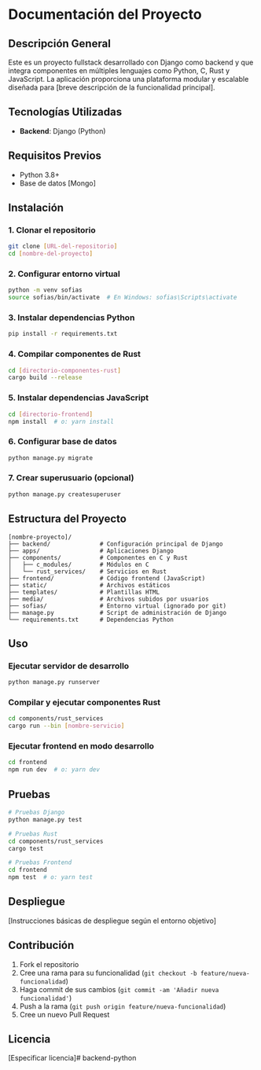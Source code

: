 # Documentación del Proyecto

## Descripción General
Este es un proyecto fullstack desarrollado con Django como backend y que integra componentes en múltiples lenguajes como Python, C, Rust y JavaScript. La aplicación proporciona una plataforma modular y escalable diseñada para [breve descripción de la funcionalidad principal].

## Tecnologías Utilizadas
- **Backend**: Django (Python)

## Requisitos Previos
- Python 3.8+
- Base de datos [Mongo]

## Instalación

### 1. Clonar el repositorio
```bash
git clone [URL-del-repositorio]
cd [nombre-del-proyecto]
```

### 2. Configurar entorno virtual
```bash
python -m venv sofias
source sofias/bin/activate  # En Windows: sofias\Scripts\activate
```

### 3. Instalar dependencias Python
```bash
pip install -r requirements.txt
```

### 4. Compilar componentes de Rust
```bash
cd [directorio-componentes-rust]
cargo build --release
```

### 5. Instalar dependencias JavaScript
```bash
cd [directorio-frontend]
npm install  # o: yarn install
```

### 6. Configurar base de datos
```bash
python manage.py migrate
```

### 7. Crear superusuario (opcional)
```bash
python manage.py createsuperuser
```

## Estructura del Proyecto
```
[nombre-proyecto]/
├── backend/              # Configuración principal de Django
├── apps/                 # Aplicaciones Django
├── components/           # Componentes en C y Rust
│   ├── c_modules/        # Módulos en C
│   └── rust_services/    # Servicios en Rust
├── frontend/             # Código frontend (JavaScript)
├── static/               # Archivos estáticos
├── templates/            # Plantillas HTML
├── media/                # Archivos subidos por usuarios
├── sofias/               # Entorno virtual (ignorado por git)
├── manage.py             # Script de administración de Django
└── requirements.txt      # Dependencias Python
```

## Uso

### Ejecutar servidor de desarrollo
```bash
python manage.py runserver
```

### Compilar y ejecutar componentes Rust
```bash
cd components/rust_services
cargo run --bin [nombre-servicio]
```

### Ejecutar frontend en modo desarrollo
```bash
cd frontend
npm run dev  # o: yarn dev
```

## Pruebas
```bash
# Pruebas Django
python manage.py test

# Pruebas Rust
cd components/rust_services
cargo test

# Pruebas Frontend
cd frontend
npm test  # o: yarn test
```

## Despliegue
[Instrucciones básicas de despliegue según el entorno objetivo]

## Contribución
1. Fork el repositorio
2. Cree una rama para su funcionalidad (`git checkout -b feature/nueva-funcionalidad`)
3. Haga commit de sus cambios (`git commit -am 'Añadir nueva funcionalidad'`)
4. Push a la rama (`git push origin feature/nueva-funcionalidad`)
5. Cree un nuevo Pull Request

## Licencia
[Especificar licencia]#   b a c k e n d - p y t h o n  
 